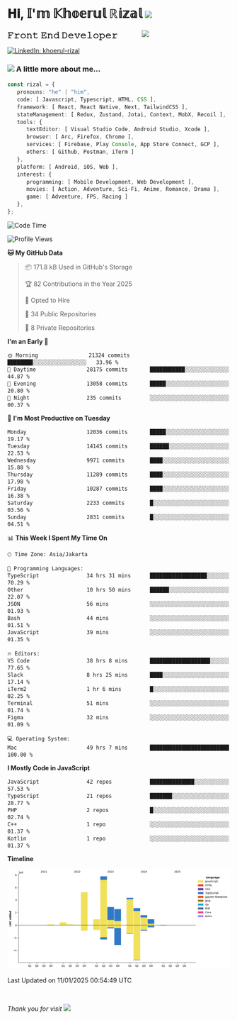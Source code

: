 <h1> 𝐇𝐢, 𝕀'𝕞 𝕂𝕙𝕠𝕖𝕣𝕦𝕝 ℝ𝕚𝕫𝕒𝕝 <img src="https://media.giphy.com/media/mGcNjsfWAjY5AEZNw6/giphy.gif" width="50"></h1>
<img align='right' src="https://media.giphy.com/media/v1.Y2lkPTc5MGI3NjExOWI2ajR2NGJubzBsZHFuaHMwajRrcDNsNXJwOG8yb3F0NjhkNXF4OSZlcD12MV9pbnRlcm5hbF9naWZfYnlfaWQmY3Q9cw/fkZukR450RQ1qnGaq9/giphy.gif" width="200">
<strong style="font-size:20px;">𝙵𝚛𝚘𝚗𝚝 𝙴𝚗𝚍 𝙳𝚎𝚟𝚎𝚕𝚘𝚙𝚎𝚛</strong>
</p></em>

[![LinkedIn: khoerul-rizal](https://img.shields.io/badge/khoerul--rizal-blue?style=flat-square&logo=Linkedin&logoColor=white&link=https://www.linkedin.com/in/khoerul-rizal/)](https://www.linkedin.com/in/khoerul-rizal/)

### <img src="https://media.giphy.com/media/VgCDAzcKvsR6OM0uWg/giphy.gif" width="50"> A little more about me...

```typescript
const rizal = {
   pronouns: "he" | "him",
   code: [ Javascript, Typescript, HTML, CSS ],
   framework: [ React, React Native, Next, TailwindCSS ],
   stateManagement: [ Redux, Zustand, Jotai, Context, MobX, Recoil ],
   tools: {
      textEditor: [ Visual Studio Code, Android Studio, Xcode ],
      browser: [ Arc, Firefox, Chrome ],
      services: [ Firebase, Play Console, App Store Connect, GCP ],
      others: [ Github, Postman, iTerm ]
   },
   platform: [ Android, iOS, Web ],
   interest: {
      programming: [ Mobile Development, Web Development ],
      movies: [ Action, Adventure, Sci-Fi, Anime, Romance, Drama ],
      game: [ Adventure, FPS, Racing ]
   },
};
```

<!--START_SECTION:waka-->
![Code Time](http://img.shields.io/badge/Code%20Time-2%2C046%20hrs%2044%20mins-blue)

![Profile Views](http://img.shields.io/badge/Profile%20Views-0-blue)

**🐱 My GitHub Data** 

> 📦 171.8 kB Used in GitHub's Storage 
 > 
> 🏆 82 Contributions in the Year 2025
 > 
> 💼 Opted to Hire
 > 
> 📜 34 Public Repositories 
 > 
> 🔑 8 Private Repositories 
 > 
**I'm an Early 🐤** 

```text
🌞 Morning                21324 commits       ████████░░░░░░░░░░░░░░░░░   33.96 % 
🌆 Daytime                28175 commits       ███████████░░░░░░░░░░░░░░   44.87 % 
🌃 Evening                13058 commits       █████░░░░░░░░░░░░░░░░░░░░   20.80 % 
🌙 Night                  235 commits         ░░░░░░░░░░░░░░░░░░░░░░░░░   00.37 % 
```
📅 **I'm Most Productive on Tuesday** 

```text
Monday                   12036 commits       █████░░░░░░░░░░░░░░░░░░░░   19.17 % 
Tuesday                  14145 commits       ██████░░░░░░░░░░░░░░░░░░░   22.53 % 
Wednesday                9971 commits        ████░░░░░░░░░░░░░░░░░░░░░   15.88 % 
Thursday                 11289 commits       ████░░░░░░░░░░░░░░░░░░░░░   17.98 % 
Friday                   10287 commits       ████░░░░░░░░░░░░░░░░░░░░░   16.38 % 
Saturday                 2233 commits        █░░░░░░░░░░░░░░░░░░░░░░░░   03.56 % 
Sunday                   2831 commits        █░░░░░░░░░░░░░░░░░░░░░░░░   04.51 % 
```


📊 **This Week I Spent My Time On** 

```text
🕑︎ Time Zone: Asia/Jakarta

💬 Programming Languages: 
TypeScript               34 hrs 31 mins      ██████████████████░░░░░░░   70.29 % 
Other                    10 hrs 50 mins      ██████░░░░░░░░░░░░░░░░░░░   22.07 % 
JSON                     56 mins             ░░░░░░░░░░░░░░░░░░░░░░░░░   01.93 % 
Bash                     44 mins             ░░░░░░░░░░░░░░░░░░░░░░░░░   01.51 % 
JavaScript               39 mins             ░░░░░░░░░░░░░░░░░░░░░░░░░   01.35 % 

🔥 Editors: 
VS Code                  38 hrs 8 mins       ███████████████████░░░░░░   77.65 % 
Slack                    8 hrs 25 mins       ████░░░░░░░░░░░░░░░░░░░░░   17.14 % 
iTerm2                   1 hr 6 mins         █░░░░░░░░░░░░░░░░░░░░░░░░   02.25 % 
Terminal                 51 mins             ░░░░░░░░░░░░░░░░░░░░░░░░░   01.74 % 
Figma                    32 mins             ░░░░░░░░░░░░░░░░░░░░░░░░░   01.09 % 

💻 Operating System: 
Mac                      49 hrs 7 mins       █████████████████████████   100.00 % 
```

**I Mostly Code in JavaScript** 

```text
JavaScript               42 repos            ██████████████░░░░░░░░░░░   57.53 % 
TypeScript               21 repos            ███████░░░░░░░░░░░░░░░░░░   28.77 % 
PHP                      2 repos             █░░░░░░░░░░░░░░░░░░░░░░░░   02.74 % 
C++                      1 repo              ░░░░░░░░░░░░░░░░░░░░░░░░░   01.37 % 
Kotlin                   1 repo              ░░░░░░░░░░░░░░░░░░░░░░░░░   01.37 % 
```



**Timeline**

![Lines of Code chart](https://raw.githubusercontent.com/khoerulrizal/khoerulrizal/main/assets/bar_graph.png)


 Last Updated on 11/01/2025 00:54:49 UTC
<!--END_SECTION:waka-->
</details>
<br/>

<em>Thank you for visit</em> <img src="https://media.giphy.com/media/v1.Y2lkPTc5MGI3NjExcHdvNm1qZWtjaGw0ZjdwM3Z3NnY2dHlueTVuODBta2FiY20wM2YybSZlcD12MV9pbnRlcm5hbF9naWZfYnlfaWQmY3Q9cw/tV25tpdKqdFa9x81k2/giphy.gif" width="40">
